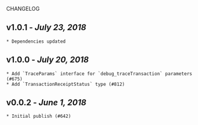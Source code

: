 <!--
changelogUtils.file is auto-generated using the monorepo-scripts package. Don't edit directly.
Edit the package's CHANGELOG.json file only.
-->

CHANGELOG

## v1.0.1 - _July 23, 2018_

    * Dependencies updated

## v1.0.0 - _July 20, 2018_

    * Add `TraceParams` interface for `debug_traceTransaction` parameters (#675)
    * Add `TransactionReceiptStatus` type (#812)

## v0.0.2 - _June 1, 2018_

    * Initial publish (#642)
